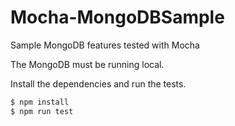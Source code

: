 # Mocha-MongoDBSample
Sample MongoDB features tested with Mocha

The MongoDB must be running local.

Install the dependencies and run the tests.
```sh
$ npm install
$ npm run test
```
